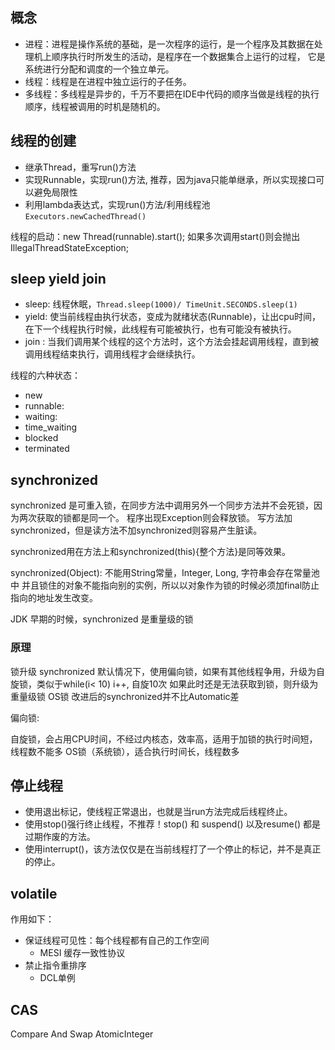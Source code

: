## 概念
- 进程：进程是操作系统的基础，是一次程序的运行，是一个程序及其数据在处理机上顺序执行时所发生的活动，是程序在一个数据集合上运行的过程，
它是系统进行分配和调度的一个独立单元。
- 线程：线程是在进程中独立运行的子任务。
- 多线程：多线程是异步的，千万不要把在IDE中代码的顺序当做是线程的执行顺序，线程被调用的时机是随机的。
## 线程的创建
- 继承Thread，重写run()方法
- 实现Runnable，实现run()方法, 推荐，因为java只能单继承，所以实现接口可以避免局限性
- 利用lambda表达式，实现run()方法/利用线程池 `Executors.newCachedThread()`

线程的启动：new Thread(runnable).start();
如果多次调用start()则会抛出 IllegalThreadStateException;

## sleep yield join
- sleep: 线程休眠，`Thread.sleep(1000)/ TimeUnit.SECONDS.sleep(1)`
- yield: 使当前线程由执行状态，变成为就绪状态(Runnable)，让出cpu时间，在下一个线程执行时候，此线程有可能被执行，也有可能没有被执行。
- join : 当我们调用某个线程的这个方法时，这个方法会挂起调用线程，直到被调用线程结束执行，调用线程才会继续执行。

线程的六种状态：
- new
- runnable:
- waiting:
- time_waiting
- blocked
- terminated

## synchronized
synchronized 是可重入锁，在同步方法中调用另外一个同步方法并不会死锁，因为两次获取的锁都是同一个。
程序出现Exception则会释放锁。
写方法加synchronized，但是读方法不加synchronized则容易产生脏读。

synchronized用在方法上和synchronized(this){整个方法}是同等效果。

synchronized(Object): 不能用String常量，Integer, Long, 字符串会存在常量池中
并且锁住的对象不能指向别的实例，所以以对象作为锁的时候必须加final防止指向的地址发生改变。

JDK 早期的时候，synchronized 是重量级的锁

### 原理


锁升级
synchronized 默认情况下，使用偏向锁，如果有其他线程争用，升级为自旋锁，类似于while(i< 10) i++, 自旋10次
如果此时还是无法获取到锁，则升级为重量级锁 OS锁
改进后的synchronized并不比Automatic差

偏向锁:

自旋锁，会占用CPU时间，不经过内核态，效率高，适用于加锁的执行时间短，线程数不能多
OS锁（系统锁），适合执行时间长，线程数多

## 停止线程
- 使用退出标记，使线程正常退出，也就是当run方法完成后线程终止。
- 使用stop()强行终止线程，不推荐！stop() 和 suspend() 以及resume() 都是过期作废的方法。
- 使用interrupt()，该方法仅仅是在当前线程打了一个停止的标记，并不是真正的停止。


## volatile
作用如下：
- 保证线程可见性：每个线程都有自己的工作空间
    + MESI 缓存一致性协议
- 禁止指令重排序
    + DCL单例
    
## CAS 
Compare And Swap
AtomicInteger